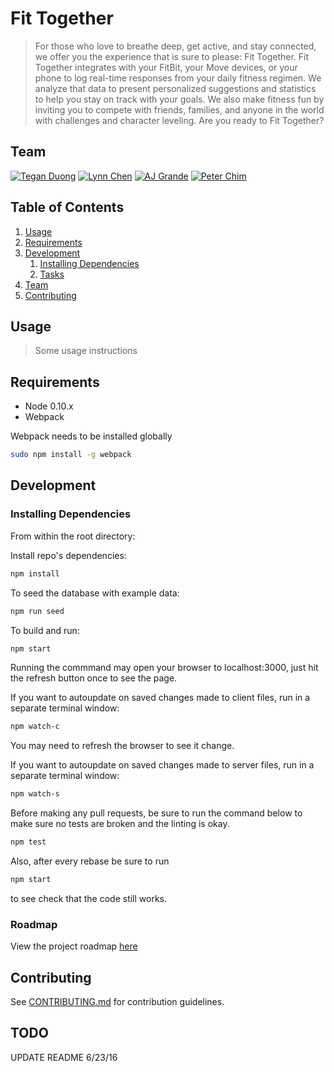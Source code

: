 # Fit Together

> For those who love to breathe deep, get active, and stay connected, we offer you the experience that is sure to please: Fit Together. Fit Together integrates with your FitBit, your Move devices, or your phone to log real-time responses from your daily fitness regimen. We analyze that data to present personalized suggestions and statistics to help you stay on track with your goals. We also make fitness fun by inviting you to compete with friends, families, and anyone in the world with challenges and character leveling. Are you ready to Fit Together?

## Team

[![Tegan Duong](https://www.dropbox.com/s/5w5tpmensck6mr3/Tegan.png?dl=0)](http://github.com/teganduong)
[![Lynn Chen](https://www.dropbox.com/s/a0vmlzfh6y1lk21/lynn.png?dl=0)](http://github.com/lcbits)
[![AJ Grande](https://www.dropbox.com/s/e98jsppebxhrnx5/aj.png?dl=0)](http://github.com/ajgrande924)
[![Peter Chim](https://www.dropbox.com/s/ukn6wbhehbbdo61/peter.png?dl=0)](http://github.com/pchim)


## Table of Contents

1. [Usage](#Usage)
1. [Requirements](#requirements)
1. [Development](#development)
    1. [Installing Dependencies](#installing-dependencies)
    1. [Tasks](#tasks)
1. [Team](#team)
1. [Contributing](#contributing)

## Usage

> Some usage instructions

## Requirements

- Node 0.10.x
- Webpack

Webpack needs to be installed globally
```sh
sudo npm install -g webpack 
```

## Development

### Installing Dependencies

From within the root directory:

Install repo's dependencies:
```sh
npm install
```

To seed the database with example data:
```sh
npm run seed
```

To build and run:
```sh
npm start
```

Running the commmand may open your browser to localhost:3000,
just hit the refresh button once to see the page.

If you want to autoupdate on saved changes made to client files, run in a separate terminal window:
```sh
npm watch-c
```
You may need to refresh the browser to see it change.

If you want to autoupdate on saved changes made to server files, run in a separate terminal window:
```sh
npm watch-s
```

Before making any pull requests, be sure to run the command below to make sure no tests are broken and the linting is okay.
```sh
npm test
```

Also, after every rebase be sure to run 
```sh
npm start
```
to see check that the code still works.

### Roadmap

View the project roadmap [here](LINK_TO_PROJECT_ISSUES)


## Contributing

See [CONTRIBUTING.md](CONTRIBUTING.md) for contribution guidelines.

## TODO
UPDATE README 6/23/16
